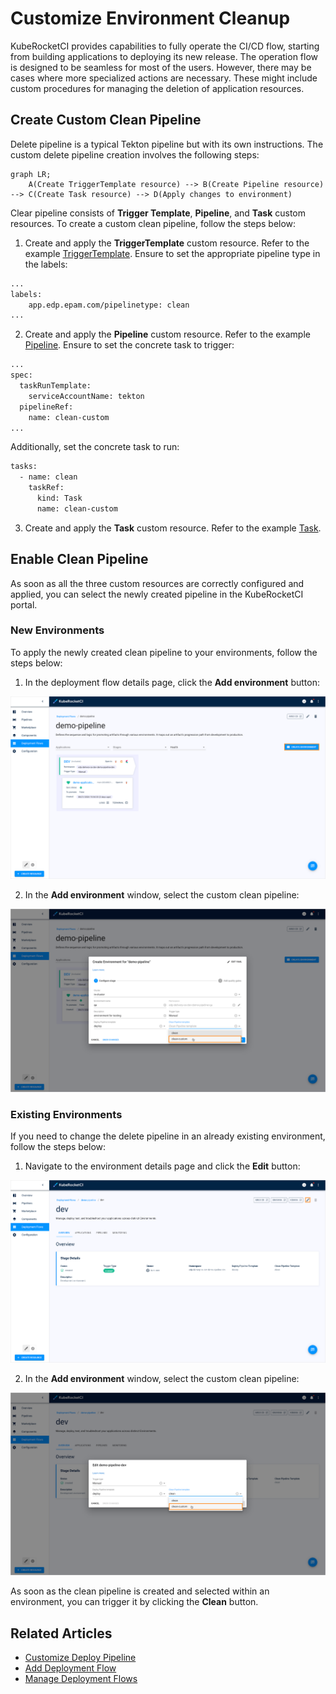 # Customize Environment Cleanup

<head>
  <link rel="canonical" href="https://docs.kuberocketci.io/docs/operator-guide/cd/customize-environment-deletion/" />
</head>

KubeRocketCI provides capabilities to fully operate the CI/CD flow, starting from building applications to deploying its new release. The operation flow is designed to be seamless for most of the users. However, there may be cases where more specialized actions are necessary. These might include custom procedures for managing the deletion of application resources.

## Create Custom Clean Pipeline

Delete pipeline is a typical Tekton pipeline but with its own instructions. The custom delete pipeline creation involves the following steps:

```mermaid
graph LR;
    A(Create TriggerTemplate resource) --> B(Create Pipeline resource) --> C(Create Task resource) --> D(Apply changes to environment)
```

Clear pipeline consists of **Trigger Template**, **Pipeline**, and **Task** custom resources. To create a custom clean pipeline, follow the steps below:

1. Create and apply the **TriggerTemplate** custom resource. Refer to the example [TriggerTemplate](https://github.com/epam/edp-tekton/blob/master/charts/pipelines-library/templates/triggers/cd/clean.yaml). Ensure to set the appropriate pipeline type in the labels:

  ```bash
  ...
  labels:
      app.edp.epam.com/pipelinetype: clean
  ...
  ```

2. Create and apply the **Pipeline** custom resource. Refer to the example [Pipeline](https://github.com/epam/edp-tekton/blob/master/charts/pipelines-library/templates/pipelines/cd/clean.yaml). Ensure to set the concrete task to trigger:

  ```bash
  ...
  spec:
    taskRunTemplate:
      serviceAccountName: tekton
    pipelineRef:
      name: clean-custom
  ...
  ```

  Additionally, set the concrete task to run:

  ```bash
  tasks:
    - name: clean
      taskRef:
        kind: Task
        name: clean-custom
  ```

3. Create and apply the **Task** custom resource. Refer to the example [Task](https://github.com/epam/edp-tekton/blob/master/charts/pipelines-library/templates/tasks/cd/clean.yaml).

## Enable Clean Pipeline

As soon as all the three custom resources are correctly configured and applied, you can select the newly created pipeline in the KubeRocketCI portal.

### New Environments

To apply the newly created clean pipeline to your environments, follow the steps below:

1. In the deployment flow details page, click the **Add environment** button:

  ![CD stages](../../assets/operator-guide/create-environment-button.png "CD stages")

2. In the **Add environment** window, select the custom clean pipeline:

  ![CD stages](../../assets/operator-guide/custom-clean-pipeline1.png "CD stages")

### Existing Environments

If you need to change the delete pipeline in an already existing environment, follow the steps below:

1. Navigate to the environment details page and click the **Edit** button:

  ![CD stages](../../assets/operator-guide/edit-environment-button.png "CD stages")

2. In the **Add environment** window, select the custom clean pipeline:

  ![CD stages](../../assets/operator-guide/custom-clean-pipeline2.png "CD stages")

As soon as the clean pipeline is created and selected within an environment, you can trigger it by clicking the **Clean** button.

## Related Articles

* [Customize Deploy Pipeline](../../operator-guide/cd/customize-deploy-pipeline.md)
* [Add Deployment Flow](../../user-guide/add-cd-pipeline.md)
* [Manage Deployment Flows](../../user-guide/manage-environments.md)
